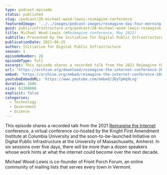 ```yaml
---
type: podcast-episode
status: published
slug: /podcast/28-michael-wood-lewis-reimagine-conference
featuredImage: '../../images/podcast-images/reimagine-day-four-morning.png'
guid: publicinfrastructure.org/podcast/28-michael-wood-lewis-reimagine-conference
title: Michael Wood-Lewis (#Reimagine conference, May 2021)
subtitle: Presented by the Initiative for Digital Public Infrastructure at UMass Amherst
publicationDate: 2021-06-25
author: Initiative for Digital Public Infrastructure
season: 1
episodeNumber: 28
episodeType: full
excerpt: This episode shares a recorded talk from the 2021 Reimagine the Internet conference, a virtual conference co-hosted by the Knight First Amendment Institute at Columbia University and the soon-to-be-launched Initiative on Digital Public Infrastructure at the University of Massachusetts, Amherst. In six sessions over five days, there will be more than a dozen speakers whose work hints at what the internet could become over the next decade. Michael Wood-Lewis is co-founder of Front Porch Forum, an online community of mailing lists that serves every town in Vermont.
url: 'https://archive.org/download/reimagine-the-internet-conference-2021/%23Reimagine%20Conference%207.%20Michael%20Wood-Lewis.mp3'
embed: 'https://archive.org/embed/reimagine-the-internet-conference-2021'
youtubeEmbedURL: 'https://www.youtube.com/embed/3DyTpHq9Lvg'
duration: 1606
size: 61300000
explicit: false
categories:
  - Technology
  - Government
  - Science
---
```


This episode shares a recorded talk from the 2021 [Reimagine the Internet](https://knightcolumbia.org/events/reimagine-the-internet) conference, a virtual conference co-hosted by the Knight First Amendment Institute at Columbia University and the soon-to-be-launched Initiative on Digital Public Infrastructure at the University of Massachusetts, Amherst. In six sessions over five days, there will be more than a dozen speakers whose work hints at what the internet could become over the next decade.

Michael Wood-Lewis is co-founder of Front Porch Forum, an online community of mailing lists that serves every town in Vermont.